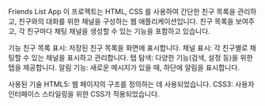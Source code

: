 Friends List App
이 프로젝트는 HTML, CSS 를 사용하여 간단한 친구 목록을 관리하고, 친구와의 대화를 위한 채널을 구성하는 웹 애플리케이션입니다. 친구 목록을 보여주고, 각 친구마다 채팅 채널을 생성할 수 있는 기능을 포함하고 있습니다.

기능
친구 목록 표시: 저장된 친구 목록을 화면에 표시합니다.
채널 표시: 각 친구별로 채팅할 수 있는 채널을 표시하고 관리합니다.
탭 탐색: 다양한 기능(검색, 설정 등)을 위한 탭을 제공합니다.
알림 기능: 새로운 메시지가 있을 때, 하단에 알림을 표시합니다.

사용된 기술
HTML5: 웹 페이지의 구조를 정의하는 데 사용되었습니다.
CSS3: 사용자 인터페이스 스타일링을 위한 CSS가 적용되었습니다.


